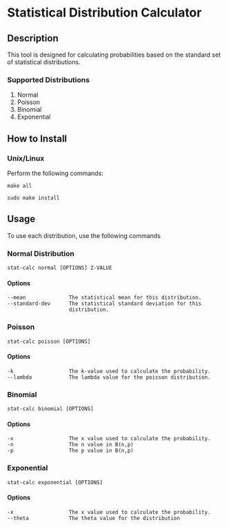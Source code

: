# Statistical Distribution Calculator

## Description

This tool is designed for calculating probabilities based on the standard set of statistical distributions.

### Supported Distributions
1. Normal
2. Poisson
3. Binomial
4. Exponential

## How to Install

### Unix/Linux
Perform the following commands:
````
make all
````
````
sudo make install
````

## Usage

To use each distribution, use the following commands

### Normal Distribution
````
stat-calc normal [OPTIONS] Z-VALUE
````
#### Options
````
--mean              The statistical mean for this distribution.
--standard-dev      The statistical standard deviation for this 
                    distribution.
````

### Poisson
````
stat-calc poisson [OPTIONS]
````
#### Options
````
-k                  The k-value used to calculate the probability.
--lambda            The lambda value for the poisson distribution.
````

### Binomial
````
stat-calc binomial [OPTIONS]
````
#### Options
````
-x                  The x value used to calculate the probability.
-n                  The n value in B(n,p)
-p                  The p value in B(n,p)
````

### Exponential
````
stat-calc exponential [OPTIONS]
````
#### Options
````
-x                  The x value used to calculate the probability.
--theta             The theta value for the distribution
````